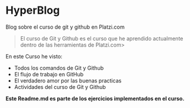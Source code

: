# HyperBlog
Blog sobre el curso de git y github en Platzi.com
>El curso de Git y Github es el curso que he aprendido actualmente dentro de las herramientas de Platzi.com>

En este Curso he visto:
* Todos los comandos de Git y Github
* El flujo de trabajo en GitHub
* El verdadero amor por las buenas practicas
* Actividades del curso de Git y Github

**Este Readme.md es parte de los ejercicios implementados en el curso.**

